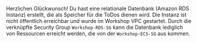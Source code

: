 Herzlichen Glückwunsch! Du hast eine relationale Datenbank (Amazon RDS Instanz) erstellt, die als Speicher für die ToDos dienen wird. Die Instanz ist nicht öffentlich erreichbar und wurde im Workshop VPC gestartet. Durch die verknüpfte Security Group ``Workshop-RDS-SG`` kann die Datenbank lediglich von Ressourcen erreicht werden, die von der ``Workshop-ECS-SG`` aus kommen. 
